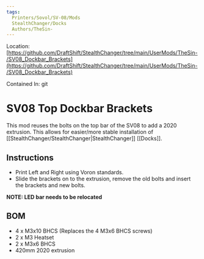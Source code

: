 ```yaml
---
tags:
  Printers/Sovol/SV-08/Mods
  StealthChanger/Docks
  Authors/TheSin-
---
```


Location: [https://github.com/DraftShift/StealthChanger/tree/main/UserMods/TheSin-/SV08_Dockbar_Brackets](https://github.com/DraftShift/StealthChanger/tree/main/UserMods/TheSin-/SV08_Dockbar_Brackets)

Contained In: git


# SV08 Top Dockbar Brackets

This mod reuses the bolts on the top bar of the SV08 to add a 2020 extrusion. This allows for easier/more stable installation of [[StealthChanger/StealthChanger|StealthChanger]] [[Docks]].

## Instructions

- Print Left and Right using Voron standards.
- Slide the brackets on to the extrusion, remove the old bolts and insert the brackets and new bolts.

**NOTE: LED bar needs to be relocated**

## BOM

- 4 x M3x10 BHCS (Replaces the 4 M3x6 BHCS screws)
- 2 x M3 Heatset
- 2 x M3x6 BHCS
- 420mm 2020 extrusion
